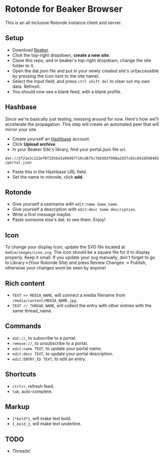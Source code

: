 # Rotonde for Beaker Browser

This is an all inclusive Rotonde instance client and server.
 
## Setup

- Download [Beaker](http://beakerbrowser.com).
- Click the top-right dropdown, **create a new site**.
- Clone this repo, and in beaker's top-right dropdown, change the site folder to it.
- Open the dat.json file and put in your newly created site's url(accessible by pressing the icon next to the site name).
- Select the input field, and press `ctrl shift del` to clear out my own data. Refresh.
- You should now see a blank feed, with a blank profile.

## Hashbase

Since we're basically just testing, messing around for now. Here's how we'll accelerate the propagation. This step will create an automated peer that will mirror your site.

- Create yourself an [Hashbase](https://hashbase.io) account.
- Click **Upload archive**.
- In your Beaker Site's library, find your portal.json file url.

```dat://2f21e3c122ef0f2555d3a99497710cd875c7b0383f998a2d37c02c042d598485/portal.json``` 

- Paste this in the Hashbase URL field.
- Set the name to rotonde, click **add**.

## Rotonde

- Give yourself a username with `edit:name Some_name`.
- Give yourself a description with `edit:desc Some description`.
- Write a first message maybe.
- Paste someone else's dat: to see them. Enjoy!

## Icon

To change your display icon, update the SVG file located at `media/images/icon.svg`. The icon should be a square file for it to display properly. Keep it small. If you update your svg manually, don't forget to go to Library->(Your Rotonde Site) and press Review Changes -> Publish, otherwise your changes wont be seen by anyone!

## Rich content

- `TEXT >> MEDIA_NAME`, will connect a media filename from `/media/content/MEDIA_NAME.jpg`.
- `TEXT // THREAD_NAME`, will collect the entry with other entries with the same thread_name.

## Commands

- `dat://`, to subscribe to a portal.
- `remove://`, to unsubscribe to a portal.
- `edit:name TEXT`, to update your portal name.
- `edit:desc TEXT`, to update your portal description.
- `edit:ENTRY_ID TEXT`, to edit an entry.

## Shortcuts

- `ctrl+r`, refresh feed.
- `tab`, auto-complete.

## Markup

- `{*bold*}`, will make text bold.
- `{_bold_}`, will make text underline.

## TODO

- Threads!